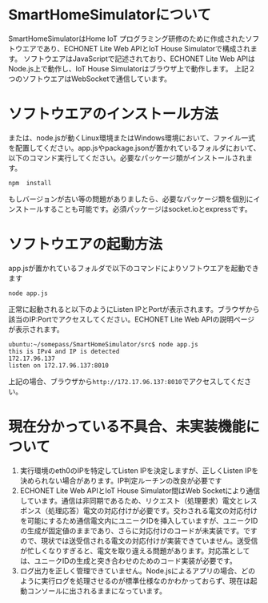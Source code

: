 # SmartHomeSimulatorについて

SmartHomeSimulatorはHome IoT プログラミング研修のために作成されたソフトウエアであり、ECHONET Lite Web APIとIoT House Simulatorで構成されます。
ソフトウエアはJavaScriptで記述されており、ECHONET Lite Web APIはNode.js上で動作し、IoT House Simulatorはブラウザ上で動作します。
上記２つのソフトウエアはWebSocketで通信しています。

# ソフトウエアのインストール方法

または、node.jsが動くLinux環境またはWindows環境において、ファイル一式を配置してください。app.jsやpackage.jsonが置かれているフォルダにおいて、以下のコマンド実行してください。必要なパッケージ類がインストールされます。
```
npm  install
```
もしバージョンが古い等の問題がありましたら、必要なパッケージ類を個別にインストールすることも可能です。必須パッケージはsocket.ioとexpressです。

# ソフトウエアの起動方法

app.jsが置かれているフォルダで以下のコマンドによりソフトウエアを起動できます
```
node app.js
```
正常に起動されると以下のようにListen IPとPortが表示されます。ブラウザから該当のIP:Portでアクセスしてください。ECHONET Lite Web APIの説明ページが表示されます。
```
ubuntu:~/somepass/SmartHomeSimulator/src$ node app.js
this is IPv4 and IP is detected
172.17.96.137
listen on 172.17.96.137:8010
```
上記の場合、ブラウザから`http://172.17.96.137:8010`でアクセスしてください。

# 現在分かっている不具合、未実装機能について

1. 実行環境のeth0のIPを特定してListen IPを決定しますが、正しくListen IPを決められない場合があります。IP判定ルーチンの改良が必要です
2. ECHONET Lite Web APIとIoT House Simulator間はWeb Socketにより通信しています。通信は非同期であるため、リクエスト（処理要求）電文とレスポンス（処理応答）電文の対応付けが必要です。交わされる電文の対応付けを可能にするため通信電文内にユニークIDを挿入していますが、ユニークIDの生成が固定値のままであり、さらに対応付けのコードが未実装です。ですので、現状では送受信される電文の対応付けが実装できていません。送受信が忙しくなりすぎると、電文を取り違える問題があります。対応策としては、ユニークIDの生成と突き合わせのためのコード実装が必要です。
3. ログ出力を正しく管理できていません。Node.jsによるアプリの場合、どのように実行ログを処理させるのが標準仕様なのかわかっておらず、現在は起動コンソールに出されるままになっています。
